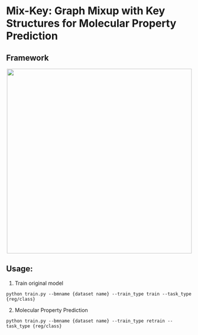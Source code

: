# Mix-Key: Graph Mixup with Key Structures for Molecular Property Prediction

## Framework

<div align='center'>
<p><img src="figures/Mix-Key Framework.jpeg" width='500' /></p>
</div>

## Usage:

1. Train original model
```
python train.py --bmname {dataset name} --train_type train --task_type {reg/class}
```
2. Molecular Property Prediction
```
python train.py --bmname {dataset name} --train_type retrain --task_type {reg/class}